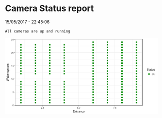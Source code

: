 Camera Status report
================
15/05/2017 - 22:45:06

    All cameras are up and running

![](camreport_files/figure-markdown_github/unnamed-chunk-2-1.png)
